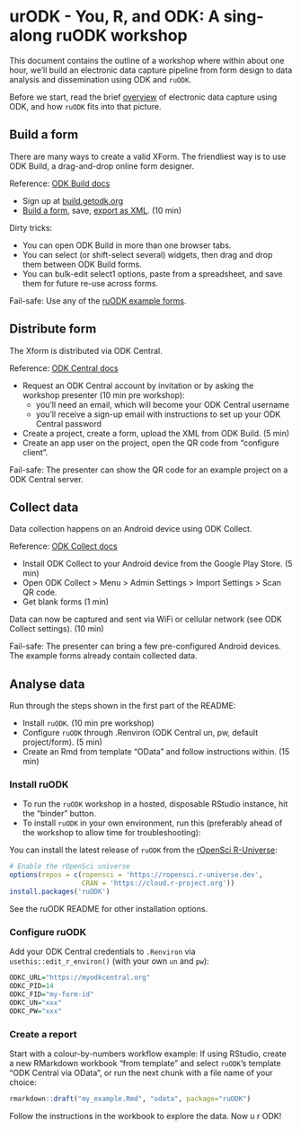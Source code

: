 # urODK - You, R, and ODK: A sing-along ruODK workshop
This document contains the outline of a workshop where within about one hour, 
we’ll build an electronic data capture pipeline from
form design to data analysis and dissemination using ODK and `ruODK`.

Before we start, read the brief
[overview](https://docs.ropensci.org/ruODK/) of electronic data capture
using ODK, and how `ruODK` fits into that picture.

## Build a form <a href="#build"></a>

There are many ways to create a valid XForm. The friendliest way is to
use ODK Build, a drag-and-drop online form designer.

Reference: [ODK Build docs](https://docs.getodk.org/build-intro/)

  - Sign up at [build.getodk.org](https://build.getodk.org/)
  - [Build a form](https://docs.getodk.org/build-intro/#form-building),
    save, [export as
    XML](https://docs.getodk.org/build-intro/#export-forms). (10 min)

Dirty tricks:

  - You can open ODK Build in more than one browser tabs.
  - You can select (or shift-select several) widgets, then drag and drop
    them between ODK Build forms.
  - You can bulk-edit select1 options, paste from a spreadsheet, and
    save them for future re-use across forms.

Fail-safe: Use any of the [ruODK example
forms](https://github.com/ropensci/ruODK/tree/master/inst/extdata).

## Distribute form

The Xform is distributed via ODK Central.

Reference: [ODK Central docs](https://docs.getodk.org/central-using/)

  - Request an ODK Central account by invitation or by asking the
    workshop presenter (10 min pre workshop):
      - you’ll need an email, which will become your ODK Central
        username
      - you’ll receive a sign-up email with instructions to set up your
        ODK Central password
  - Create a project, create a form, upload the XML from ODK Build. (5
    min)
  - Create an app user on the project, open the QR code from “configure
    client”.

Fail-safe: The presenter can show the QR code for an example project on
a ODK Central server.

## Collect data

Data collection happens on an Android device using ODK Collect.

Reference: [ODK Collect docs](https://docs.getodk.org/collect-using/)

  - Install ODK Collect to your Android device from the Google Play
    Store. (5 min)
  - Open ODK Collect \> Menu \> Admin Settings \> Import Settings \>
    Scan QR code.
  - Get blank forms (1 min)

Data can now be captured and sent via WiFi or cellular network (see ODK
Collect settings). (10 min)

Fail-safe: The presenter can bring a few pre-configured Android devices.
The example forms already contain collected data.

## Analyse data <a href="#ru-ready-to-rock"></a>

Run through the steps shown in the first part of the README:

  - Install `ruODK`. (10 min pre workshop)
  - Configure `ruODK` through .Renviron (ODK Central un, pw, default
    project/form). (5 min)
  - Create an Rmd from template “OData” and follow instructions within.
    (15 min)

### Install ruODK

  - To run the `ruODK` workshop in a hosted, disposable RStudio
    instance, hit the “binder” button.
  - To install `ruODK` in your own environment, run this (preferably
    ahead of the workshop to allow time for troubleshooting):

You can install the latest release of `ruODK` from the [rOpenSci
R-Universe](https://ropensci.r-universe.dev):

``` r
# Enable the rOpenSci universe
options(repos = c(ropensci = 'https://ropensci.r-universe.dev',
                  CRAN = 'https://cloud.r-project.org'))
install.packages('ruODK')
```

See the ruODK README for other installation options.

### Configure ruODK

Add your ODK Central credentials to `.Renviron` via 
`usethis::edit_r_environ()` (with your own `un` and `pw`):

``` r
ODKC_URL="https://myodkcentral.org"
ODKC_PID=14
ODKC_FID="my-form-id"
ODKC_UN="xxx"
ODKC_PW="xxx"
```

### Create a report

Start with a colour-by-numbers workflow example: If using RStudio,
create a new RMarkdown workbook “from template” and select `ruODK`’s
template “ODK Central via OData”, or run the next chunk with a file name
of your choice:

``` r
rmarkdown::draft("my_example.Rmd", "odata", package="ruODK")
```

Follow the instructions in the workbook to explore the data. Now u r ODK!
